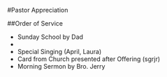 #Pastor Appreciation

##Order of Service

- Sunday School by Dad
- 
- Special Singing (April, Laura)
- Card from Church presented after Offering (sgrjr)
- Morning Sermon by Bro. Jerry